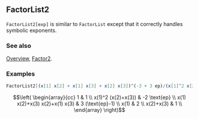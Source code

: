 ## FactorList2

`FactorList2[exp]` is similar to `FactorList` except that it correctly handles symbolic exponents.

### See also

[Overview](Extra/FeynCalc.md), [Factor2](Factor2.md).

### Examples

```mathematica
FactorList2[(x[1] x[2] + x[1] x[3] + x[2] x[3])^(-3 + 3 ep)/(x[1]^2 x[2] + x[1]^2 x[3])^(-1 + 2 ep)]
```

$$\left(
\begin{array}{cc}
 1 & 1 \\
 x(1)^2 (x(2)+x(3)) & -2 \text{ep} \\
 x(1) x(2)+x(3) x(2)+x(1) x(3) & 3 (\text{ep}-1) \\
 x(1) & 2 \\
 x(2)+x(3) & 1 \\
\end{array}
\right)$$